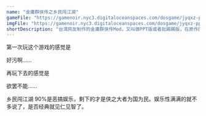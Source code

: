 ```yaml
---
name: "金庸群侠传之乡民闯江湖"
gameFile: "https://gamenoir.nyc3.digitaloceanspaces.com/dosgame/jyqxz-ppt.zip"
imgFile: "https://gamenoir.nyc3.digitaloceanspaces.com/dosgame/jyqxz-ppt.jpg"
shortDescription: "台湾网友制作的金庸群侠传Mod，又叫做PPT版或者批踢踢版，在原作的基础上加入更多剧情和武功，尤其以恶搞的剧情和对话为亮点"
---
```


第一次玩这个游戏的感觉是

好污啊……

再玩下去的感觉是

欲罢不能……

乡民闯江湖 90%是恶搞娱乐，剩下的才是侠之大者为国为民。娱乐性满满的就不多说了，是否经典就见仁见智了。
